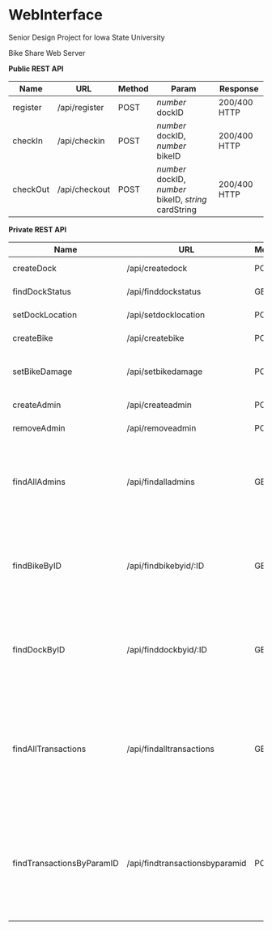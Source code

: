 WebInterface
============
Senior Design Project for Iowa State University

Bike Share Web Server

**Public REST API**

| Name|URL|Method | Param | Response|
| --------|--------|-----| -----| -----|
| register | /api/register | POST | *number* dockID | 200/400 HTTP|
| checkIn | /api/checkin | POST | *number* dockID, *number* bikeID | 200/400 HTTP |
| checkOut | /api/checkout| POST | *number* dockID, *number* bikeID, *string* cardString | 200/400 HTTP |

**Private REST API**

| Name          | URL           |  Method | Param | Response|
| --------|--------|-----| -----| -----|
| createDock | /api/createdock | POST | N/A | 200/400 HTTP |
| findDockStatus | /api/finddockstatus | GET | *number* dockID | { status: boolean} |  
| setDockLocation | /api/setdocklocation | POST | *string* location | 200/400 HTTP |
| createBike | /api/createbike | POST | N/A | 200/400 HTTP |
| setBikeDamage | /api/setbikedamage | POST | *number* bikeID, *boolean* isDamaged | 200/400 HTTP |
| createAdmin | /api/createadmin | POST | *string* cardString | 200/400 HTTP |
| removeAdmin | /api/removeadmin | POST | *string* cardString | 200/400 HTTP |
| findAllAdmins | /api/findalladmins | GET| N/A | {<br>{ cardString: string},<br>{cardString: string},<br>...<br>} |
| findBikeByID | /api/findbikebyid/:ID | GET | Inline Param | { bikeID: number, dockID: number, state: string, isDamaged: boolean} |
| findDockByID | /api/finddockbyid/:ID | GET | Inline Param | { dockID: number, bikeID: number, location: string, status: boolean}|
| findAllTransactions | /api/findalltransactions | GET | N/A | {{bikeID: number, dockID: number, studentID: number, date: Date, action: string, success: boolean},...} |
| findTransactionsByParamID | /api/findtransactionsbyparamid | POST | Optional params - number bikeID, number dockID, number studentID | {{bikeID: number, dockID: number, studentID: number, date: Date, action: string, success: boolean},...} |